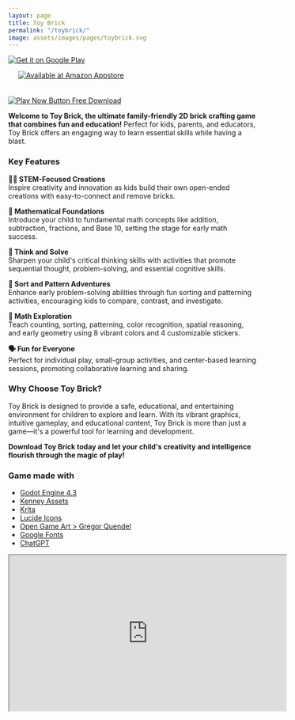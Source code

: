 ```yaml
---
layout: page
title: Toy Brick
permalink: "/toybrick/"
image: assets/images/pages/toybrick.svg
---
```


<p>
<a style="display:block;width:300px" href='https://play.google.com/store/apps/details?id=com.thedigitalspell.gp.craft.build.toy.brick.block&pcampaignid=web_share&utm_source=tds_website&pcampaignid=pcampaignidMKT-Other-global-all-co-prtnr-py-PartBadge-Mar2515-1'>
<img alt='Get it on Google Play' src='https://play.google.com/intl/en_us/badges/static/images/badges/en_badge_web_generic.png'/>
</a>
</p>

<p>
<a style="display:block;width:300px" href='http://www.amazon.com/gp/product/B0DFV4TJSC/ref=mas_pm_toy_brick'>
<img alt='Available at Amazon Appstore' style="padding-bottom: 20px;padding-left: 20px;padding-right: 20px;" src='https://images-na.ssl-images-amazon.com/images/G/01/mobile-apps/devportal2/res/images/amazon-appstore-badge-english-black.png'/>
</a>
</p>

<p>
<a style="display:block;width:300px" href="{{site.baseurl}}/live/toybrick/index.html" target="_blank" title="Play Now Button Free Download from FreePNGImg.com">
<img src="https://freepngimg.com/thumb/play_now_button/25533-4-play-now-button-free-download.png" alt="Play Now Button Free Download">
</a>
</p>

**Welcome to Toy Brick, the ultimate family-friendly 2D brick crafting game that combines fun and education!** Perfect for kids, parents, and educators, Toy Brick offers an engaging way to learn essential skills while having a blast.

### Key Features

**🧑‍🔬 STEM-Focused Creations**  
Inspire creativity and innovation as kids build their own open-ended creations with easy-to-connect and remove bricks.

**🔢 Mathematical Foundations**  
Introduce your child to fundamental math concepts like addition, subtraction, fractions, and Base 10, setting the stage for early math success.

**🤔 Think and Solve**  
Sharpen your child's critical thinking skills with activities that promote sequential thought, problem-solving, and essential cognitive skills.

**🚥 Sort and Pattern Adventures**  
Enhance early problem-solving abilities through fun sorting and patterning activities, encouraging kids to compare, contrast, and investigate.

**📏 Math Exploration**  
Teach counting, sorting, patterning, color recognition, spatial reasoning, and early geometry using 8 vibrant colors and 4 customizable stickers.

**🗣️ Fun for Everyone**  
Perfect for individual play, small-group activities, and center-based learning sessions, promoting collaborative learning and sharing.

### Why Choose Toy Brick?

Toy Brick is designed to provide a safe, educational, and entertaining environment for children to explore and learn. With its vibrant graphics, intuitive gameplay, and educational content, Toy Brick is more than just a game—it's a powerful tool for learning and development.

**Download Toy Brick today and let your child's creativity and intelligence flourish through the magic of play!**

### Game made with

- [Godot Engine 4.3](https://godotengine.org/)
- [Kenney Assets](https://kenney.nl)
- [Krita](https://krita.org/)
- [Lucide Icons](https://lucide.dev)
- [Open Game Art > Gregor Quendel](https://opengameart.org/users/gregor-quendel)
- [Google Fonts](https://fonts.google.com/)
- [ChatGPT](https://openai.com/)

<p>
<div class="youtube-container">
<iframe width="560" height="315"
        src="https://www.youtube.com/embed/MoT2_ChXEWw?si=jqFa6-hBt4H0D5l9"
        allow="accelerometer; autoplay; clipboard-write; encrypted-media; gyroscope; picture-in-picture; web-share"
        allowfullscreen>
</iframe>
</div>
</p>
